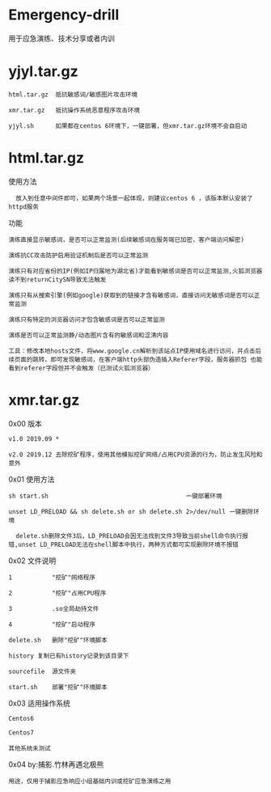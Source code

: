 # Emergency-drill
用于应急演练、技术分享或者内训


# yjyl.tar.gz

    html.tar.gz  抵抗敏感词/敏感图片攻击环境
  
    xmr.tar.gz   抵抗操作系统恶意程序攻击环境
  
    yjyl.sh      如果都在centos 6环境下，一键部署，但xmr.tar.gz环境不会自启动
   
 
# html.tar.gz

  使用方法
  
      放入到任意中间件即可，如果两个场景一起体现，则建议centos 6 ，该版本默认安装了httpd服务
      
  功能
  
    演练直接显示敏感词，是否可以正常监测(后续敏感词在服务端已加密，客户端访问解密)
    
    演练抗CC攻击防护启用验证机制后是否可以正常监测
    
    演练只有对应省份的IP(例如IP归属地为湖北省)才能看到敏感词是否可以正常监测,火狐浏览器读不到returnCitySN导致无法触发
    
    演练只有从搜索引擎(例如google)获取到的链接才含有敏感词，直接访问无敏感词是否可以正常监测
    
    演练只有特定的浏览器访问才包含敏感词是否可以正常监测
    
    演练是否可以正常监测静/动态图片含有的敏感词和涩清内容
    
    工具：修改本地hosts文件，将www.google.cn解析到该站点IP使用域名进行访问，并点击后续页面的跳转，即可发现敏感词，在客户端http头部伪造插入Referer字段，服务器抓包 也能看到referer字段但并不会触发（已测试火狐浏览器）
    

# xmr.tar.gz

  0x00 版本
  
    v1.0 2019.09 *
    
    v2.0 2019.12 去除挖矿程序，使用其他模拟挖矿网络/占用CPU资源的行为，防止发生风险和意外
    
  0x01 使用方法
  
    sh start.sh				                         一键部署环境
		
    unset LD_PRELOAD && sh delete.sh or sh delete.sh 2>/dev/null 一键删除环境
		
      delete.sh删除文件3后，LD_PRELOAD会因无法找到文件3导致当前shell命令执行报错,unset LD_PRELOAD无法在shell脚本中执行，两种方式都可实现删除环境不报错
      
  0x02 文件说明
  
    1           "挖矿"网络程序
    
    2           "挖矿"占用CPU程序
    
    3           .so全局劫持文件
    
    4           "挖矿"启动程序
    
    delete.sh	删除"挖矿"环境脚本
    
    history	复制已有history记录到该目录下
    
    sourcefile	源文件夹
    
    start.sh	部署"挖矿"环境脚本
    
  0x03 适用操作系统
  
    Centos6
    
    Centos7
    
    其他系统未测试
    
  0x04 by:捕影.竹林再遇北极熊
  
    用途，仅用于捕影应急响应小组基础内训或挖矿应急演练之用
